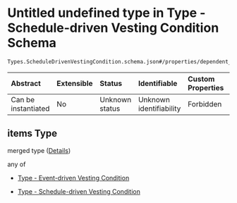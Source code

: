 # Untitled undefined type in Type - Schedule-driven Vesting Condition Schema

```txt
Types.ScheduleDrivenVestingCondition.schema.json#/properties/dependent_vesting/items
```

| Abstract            | Extensible | Status         | Identifiable            | Custom Properties | Additional Properties | Access Restrictions | Defined In                                                                                                                 |
| :------------------ | :--------- | :------------- | :---------------------- | :---------------- | :-------------------- | :------------------ | :------------------------------------------------------------------------------------------------------------------------- |
| Can be instantiated | No         | Unknown status | Unknown identifiability | Forbidden         | Allowed               | none                | [ScheduleDrivenVestingCondition.schema.json\*](../types/ScheduleDrivenVestingCondition.schema.json "open original schema") |

## items Type

merged type ([Details](scheduledrivenvestingcondition-properties-scheduledrivenvestingcondition---dependent-vesting-conditions-array-items.md))

any of

- [Type - Event-driven Vesting Condition](vesting-1-properties-vesting-type---eventdrivenvestingcondition-array-items-anyof-type---event-driven-vesting-condition.md "check type definition")

- [Type - Schedule-driven Vesting Condition](vesting-1-properties-vesting-type---eventdrivenvestingcondition-array-items-anyof-type---schedule-driven-vesting-condition.md "check type definition")
